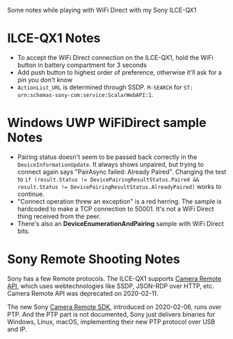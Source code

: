 Some notes while playing with WiFi Direct with my Sony ILCE-QX1

ILCE-QX1 Notes
=====
* To accept the WiFi Direct connection on the ILCE-QX1, hold the WiFi button in battery compartment for 3 seconds
* Add push button to highest order of preference, otherwise it'll ask for a pin you don't know
* `ActionList_URL` is determined through SSDP. `M-SEARCH` for `ST: urn:schemas-sony-com:service:ScalarWebAPI:1`.

Windows UWP WiFiDirect sample Notes
=================
* Pairing status doesn't seem to be passed back correctly in the `DeviceInformationUpdate`. It always shows unpaired, but trying to connect again says "PairAsync failed: Already Paired". Changing the test to `if (result.Status != DevicePairingResultStatus.Paired && result.Status != DevicePairingResultStatus.AlreadyPaired)` works to continue.
* "Connect operation threw an exception" is a red herring. The sample is hardcoded to make a TCP connection to 50001. It's not a WiFi Direct thing received from the peer.
* There's also an **DeviceEnumerationAndPairing** sample with WiFi Direct bits.

Sony Remote Shooting Notes
===============
Sony has a few Remote protocols.
The ILCE-QX1 supports [Camera Remote API](https://developer.sony.com/develop/cameras/), which uses webtechnologies like SSDP, JSON-RDP over HTTP, etc. Camera Remote API was deprecated on 2020-02-11.

The new Sony [Camera Remote SDK](https://support.d-imaging.sony.co.jp/app/sdk/en/index.html), introduced on 2020-02-06, runs over PTP. 
And the PTP part is not documented, Sony just delivers binaries for Windows, Linux, macOS, implementing their new PTP protocol over USB and IP.
